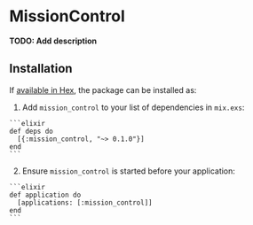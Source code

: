 # MissionControl

**TODO: Add description**

## Installation

If [available in Hex](https://hex.pm/docs/publish), the package can be installed as:

  1. Add `mission_control` to your list of dependencies in `mix.exs`:

    ```elixir
    def deps do
      [{:mission_control, "~> 0.1.0"}]
    end
    ```

  2. Ensure `mission_control` is started before your application:

    ```elixir
    def application do
      [applications: [:mission_control]]
    end
    ```

